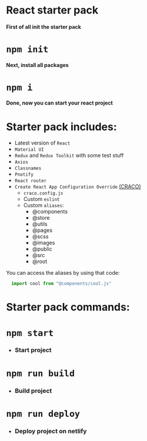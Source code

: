 # React starter pack

#### First of all init the starter pack

# ```npm init```

#### Next, install all packages

# ```npm i```

#### Done, now you can start your react project

# Starter pack includes:

- Latest version of ```React```
- ```Material UI```
- ```Redux``` and ```Redux Toolkit``` with some test stuff
- ```Axios```
- ```Classnames```
- ```Pnotify```
- ```React router```
- ```Create React App Configuration Override``` [(CRACO)](https://craco.js.org/)
  - ```craco.config.js```
  - Custom ```eslint``` 
  - Custom ```aliases```: 
    - @components
    - @store
    - @utils
    - @pages
    - @scss
    - @images
    - @public
    - @src
    - @root

You can access the aliases by using that code:

```javascript
  import cool from "@components/cool.js"
```

# Starter pack commands:

# ```npm start```

- ### Start project

# ```npm run build```

- ### Build project

# ```npm run deploy```

- ### Deploy project on netlify
